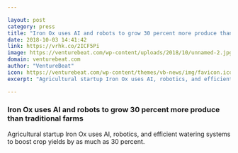 ```yaml
---

layout: post
category: press
title: "Iron Ox uses AI and robots to grow 30 percent more produce than traditional farms"
date: 2018-10-03 14:41:42
link: https://vrhk.co/2ICF5Pi
image: https://venturebeat.com/wp-content/uploads/2018/10/unnamed-2.jpg?fit=1280%2C853&strip=all
domain: venturebeat.com
author: "VentureBeat"
icon: https://venturebeat.com/wp-content/themes/vb-news/img/favicon.ico
excerpt: "Agricultural startup Iron Ox uses AI, robotics, and efficient watering systems to boost crop yields by as much as 30 percent."

---
```


### Iron Ox uses AI and robots to grow 30 percent more produce than traditional farms

Agricultural startup Iron Ox uses AI, robotics, and efficient watering systems to boost crop yields by as much as 30 percent.